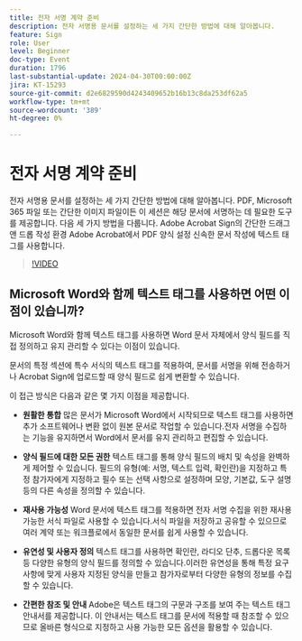 ```yaml
---
title: 전자 서명 계약 준비
description: 전자 서명용 문서를 설정하는 세 가지 간단한 방법에 대해 알아봅니다.
feature: Sign
role: User
level: Beginner
doc-type: Event
duration: 1796
last-substantial-update: 2024-04-30T00:00:00Z
jira: KT-15293
source-git-commit: d2e6829590d4243409652b16b13c8da253df62a5
workflow-type: tm+mt
source-wordcount: '389'
ht-degree: 0%

---
```



# 전자 서명 계약 준비

전자 서명용 문서를 설정하는 세 가지 간단한 방법에 대해 알아봅니다. PDF, Microsoft 365 파일 또는 간단한 이미지 파일이든 이 세션은 해당 문서에 서명하는 데 필요한 도구를 제공합니다. 다음 세 가지 방법을 다룹니다. Adobe Acrobat Sign의 간단한 드래그 앤 드롭 작성 환경 Adobe Acrobat에서 PDF 양식 설정 신속한 문서 작성에 텍스트 태그를 사용합니다.

>[!VIDEO](https://video.tv.adobe.com/v/3428184/?learn=on)

## Microsoft Word와 함께 텍스트 태그를 사용하면 어떤 이점이 있습니까?

Microsoft Word와 함께 텍스트 태그를 사용하면 Word 문서 자체에서 양식 필드를 직접 정의하고 유지 관리할 수 있다는 이점이 있습니다.

문서의 특정 섹션에 특수 서식의 텍스트 태그를 적용하여, 문서를 서명을 위해 전송하거나 Acrobat Sign에 업로드할 때 양식 필드로 쉽게 변환할 수 있습니다.

이 접근 방식은 다음과 같은 몇 가지 이점을 제공합니다.

* **원활한 통합** 많은 문서가 Microsoft Word에서 시작되므로 텍스트 태그를 사용하면 추가 소프트웨어나 변환 없이 원본 문서로 작업할 수 있습니다.전자 서명을 수집하는 기능을 유지하면서 Word에서 문서를 유지 관리하고 편집할 수 있습니다.

* **양식 필드에 대한 모든 권한** 텍스트 태그를 통해 양식 필드의 배치 및 속성을 완벽하게 제어할 수 있습니다. 필드의 유형(예: 서명, 텍스트 입력, 확인란)을 지정하고 특정 참가자에게 지정하고 필수 또는 선택 사항으로 설정하며 모양, 기본값, 도구 설명 등의 다른 속성을 정의할 수 있습니다.

* **재사용 가능성** Word 문서에 텍스트 태그를 적용하면 전자 서명 수집을 위한 재사용 가능한 서식 파일로 사용할 수 있습니다.서식 파일을 저장하고 공유할 수 있으므로 여러 계약 또는 워크플로에서 동일한 문서를 쉽게 사용할 수 있습니다.

* **유연성 및 사용자 정의** 텍스트 태그를 사용하면 확인란, 라디오 단추, 드롭다운 목록 등 다양한 유형의 양식 필드를 정의할 수 있습니다.이러한 유연성을 통해 특정 요구 사항에 맞게 사용자 지정된 양식을 만들고 참가자로부터 다양한 유형의 정보를 수집할 수 있습니다.

* **간편한 참조 및 안내** Adobe은 텍스트 태그의 구문과 구조를 보여 주는 텍스트 태그 안내서를 제공합니다. 이 안내서는 텍스트 태그를 문서에 적용할 때 참조할 수 있으므로 올바른 형식으로 지정하고 사용 가능한 모든 옵션을 활용할 수 있습니다.